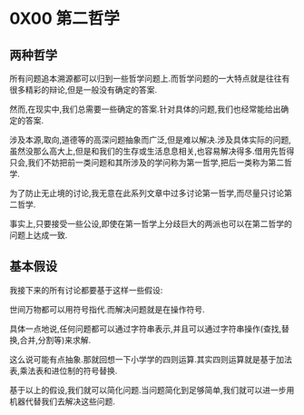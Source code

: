 # 0X00 第二哲学

## 两种哲学

所有问题追本溯源都可以归到一些哲学问题上.而哲学问题的一大特点就是往往有很多精彩的辩论,但是一般没有确定的答案.

然而,在现实中,我们总需要一些确定的答案.针对具体的问题,我们也经常能给出确定的答案.

涉及本源,取向,道德等的高深问题抽象而广泛,但是难以解决.涉及具体实际的问题,虽然没那么高大上,但是和我们的生存或生活息息相关,也容易解决得多.借用先哲得只会,我们不妨把前一类问题和其所涉及的学问称为第一哲学,把后一类称为第二哲学.

为了防止无止境的讨论,我无意在此系列文章中过多讨论第一哲学,而尽量只讨论第二哲学.

事实上,只要接受一些公设,即使在第一哲学上分歧巨大的两派也可以在第二哲学的问题上达成一致.

## 基本假设

我接下来的所有讨论都要基于这样一些假设:

世间万物都可以用符号指代.而解决问题就是在操作符号.

具体一点地说,任何问题都可以通过字符串表示,并且可以通过字符串操作(查找,替换,合并,分割等)来求解.

这么说可能有点抽象.那就回想一下小学学的四则运算.其实四则运算就是基于加法表,乘法表和进位制的符号替换.

基于以上的假设,我们就可以简化问题.当问题简化到足够简单,我们就可以进一步用机器代替我们去解决这些问题.